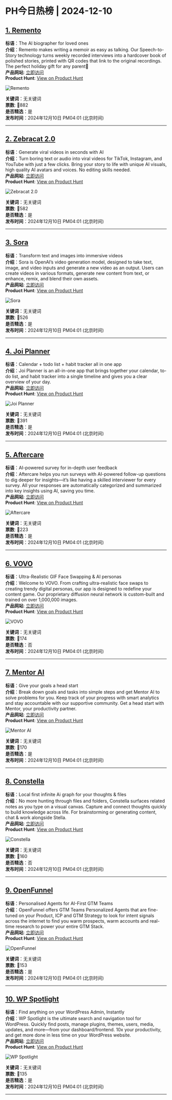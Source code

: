 # PH今日热榜 | 2024-12-10

## [1. Remento](https://www.producthunt.com/posts/remento?utm_campaign=producthunt-api&utm_medium=api-v2&utm_source=Application%3A+linewalker+%28ID%3A+135281%29)  
**标语**：The AI biographer for loved ones  
**介绍**：Remento makes writing a memoir as easy as talking. Our Speech-to-Story technology turns weekly recorded interviews into a hardcover book of polished stories, printed with QR codes that link to the original recordings. The perfect holiday gift for any parent🎁  
**产品网站**: [立即访问](https://www.producthunt.com/r/RWTJ772TDPRPCY?utm_campaign=producthunt-api&utm_medium=api-v2&utm_source=Application%3A+linewalker+%28ID%3A+135281%29)  
**Product Hunt**: [View on Product Hunt](https://www.producthunt.com/posts/remento?utm_campaign=producthunt-api&utm_medium=api-v2&utm_source=Application%3A+linewalker+%28ID%3A+135281%29)  

![Remento](https://ph-files.imgix.net/735a60c3-d9bc-4ae8-95f0-44bb110dd272.png?auto=format&fit=crop&frame=1&h=512&w=1024)  

**关键词**：无关键词  
**票数**: 🔺882  
**是否精选**：是  
**发布时间**：2024年12月10日 PM04:01 (北京时间)  

---

## [2. Zebracat 2.0 ](https://www.producthunt.com/posts/zebracat-2-0-2?utm_campaign=producthunt-api&utm_medium=api-v2&utm_source=Application%3A+linewalker+%28ID%3A+135281%29)  
**标语**：Generate viral videos in seconds with AI  
**介绍**：Turn boring text or audio into viral videos for TikTok, Instagram, and YouTube with just a few clicks. Bring your story to life with unique AI visuals, high quality AI avatars and voices. No editing skills needed.  
**产品网站**: [立即访问](https://www.producthunt.com/r/4B2SDYB5X3RMB7?utm_campaign=producthunt-api&utm_medium=api-v2&utm_source=Application%3A+linewalker+%28ID%3A+135281%29)  
**Product Hunt**: [View on Product Hunt](https://www.producthunt.com/posts/zebracat-2-0-2?utm_campaign=producthunt-api&utm_medium=api-v2&utm_source=Application%3A+linewalker+%28ID%3A+135281%29)  

![Zebracat 2.0 ](https://ph-files.imgix.net/9dbbd2fd-e912-4ed9-96b3-fa99672b070c.png?auto=format&fit=crop&frame=1&h=512&w=1024)  

**关键词**：无关键词  
**票数**: 🔺582  
**是否精选**：是  
**发布时间**：2024年12月10日 PM04:01 (北京时间)  

---

## [3. Sora](https://www.producthunt.com/posts/sora-4?utm_campaign=producthunt-api&utm_medium=api-v2&utm_source=Application%3A+linewalker+%28ID%3A+135281%29)  
**标语**：Transform text and images into immersive videos  
**介绍**：Sora is OpenAI’s video generation model, designed to take text, image, and video inputs and generate a new video as an output. Users can create videos in various formats, generate new content from text, or enhance, remix, and blend their own assets.  
**产品网站**: [立即访问](https://www.producthunt.com/r/6SW4DOMIJ5YZIR?utm_campaign=producthunt-api&utm_medium=api-v2&utm_source=Application%3A+linewalker+%28ID%3A+135281%29)  
**Product Hunt**: [View on Product Hunt](https://www.producthunt.com/posts/sora-4?utm_campaign=producthunt-api&utm_medium=api-v2&utm_source=Application%3A+linewalker+%28ID%3A+135281%29)  

![Sora](https://ph-files.imgix.net/c69ac32a-afb9-4520-9df7-2307a0ad84af.jpeg?auto=format&fit=crop&frame=1&h=512&w=1024)  

**关键词**：无关键词  
**票数**: 🔺526  
**是否精选**：是  
**发布时间**：2024年12月10日 PM04:01 (北京时间)  

---

## [4. Joi Planner](https://www.producthunt.com/posts/joi-planner?utm_campaign=producthunt-api&utm_medium=api-v2&utm_source=Application%3A+linewalker+%28ID%3A+135281%29)  
**标语**：Calendar + todo list + habit tracker all in one app  
**介绍**：Joi Planner is an all-in-one app that brings together your calendar, to-do list, and habit tracker into a single timeline and gives you a clear overview of your day.  
**产品网站**: [立即访问](https://www.producthunt.com/r/MNVNXR23JPAKZV?utm_campaign=producthunt-api&utm_medium=api-v2&utm_source=Application%3A+linewalker+%28ID%3A+135281%29)  
**Product Hunt**: [View on Product Hunt](https://www.producthunt.com/posts/joi-planner?utm_campaign=producthunt-api&utm_medium=api-v2&utm_source=Application%3A+linewalker+%28ID%3A+135281%29)  

![Joi Planner](https://ph-files.imgix.net/95443da0-de34-47de-8b91-3f7cf1dfd403.jpeg?auto=format&fit=crop&frame=1&h=512&w=1024)  

**关键词**：无关键词  
**票数**: 🔺391  
**是否精选**：是  
**发布时间**：2024年12月10日 PM04:01 (北京时间)  

---

## [5. Aftercare](https://www.producthunt.com/posts/aftercare?utm_campaign=producthunt-api&utm_medium=api-v2&utm_source=Application%3A+linewalker+%28ID%3A+135281%29)  
**标语**：AI-powered survey for in-depth user feedback  
**介绍**：Aftercare helps you run surveys with AI-powered follow-up questions to dig deeper for insights—it’s like having a skilled interviewer for every survey. All your responses are automatically categorized and summarized into key insights using AI, saving you time.  
**产品网站**: [立即访问](https://www.producthunt.com/r/JVBKUG5I4TWXVT?utm_campaign=producthunt-api&utm_medium=api-v2&utm_source=Application%3A+linewalker+%28ID%3A+135281%29)  
**Product Hunt**: [View on Product Hunt](https://www.producthunt.com/posts/aftercare?utm_campaign=producthunt-api&utm_medium=api-v2&utm_source=Application%3A+linewalker+%28ID%3A+135281%29)  

![Aftercare](https://ph-files.imgix.net/f5476d38-06de-4593-a434-db050c15ba9b.png?auto=format&fit=crop&frame=1&h=512&w=1024)  

**关键词**：无关键词  
**票数**: 🔺223  
**是否精选**：是  
**发布时间**：2024年12月10日 PM04:01 (北京时间)  

---

## [6. VOVO](https://www.producthunt.com/posts/vovo?utm_campaign=producthunt-api&utm_medium=api-v2&utm_source=Application%3A+linewalker+%28ID%3A+135281%29)  
**标语**：Ultra-Realistic GIF Face Swapping & AI personas  
**介绍**：Welcome to VOVO. From crafting ultra-realistic face swaps to creating trendy digital personas, our app is designed to redefine your content game. Our proprietary diffusion neural network is custom-built and trained on over 1,000,000 images.  
**产品网站**: [立即访问](https://www.producthunt.com/r/D6PLNXRIOYPPPI?utm_campaign=producthunt-api&utm_medium=api-v2&utm_source=Application%3A+linewalker+%28ID%3A+135281%29)  
**Product Hunt**: [View on Product Hunt](https://www.producthunt.com/posts/vovo?utm_campaign=producthunt-api&utm_medium=api-v2&utm_source=Application%3A+linewalker+%28ID%3A+135281%29)  

![VOVO](https://ph-files.imgix.net/0f1435fc-1007-4718-a766-46a4ad3f1734.jpeg?auto=format&fit=crop&frame=1&h=512&w=1024)  

**关键词**：无关键词  
**票数**: 🔺174  
**是否精选**：否  
**发布时间**：2024年12月10日 PM04:01 (北京时间)  

---

## [7. Mentor AI](https://www.producthunt.com/posts/mentor-ai-2?utm_campaign=producthunt-api&utm_medium=api-v2&utm_source=Application%3A+linewalker+%28ID%3A+135281%29)  
**标语**：Give your goals a head start  
**介绍**：Break down goals and tasks into simple steps and get Mentor AI to solve problems for you. Keep track of your progress with smart analytics and stay accountable with our supportive community. Get a head start with Mentor, your productivity partner.  
**产品网站**: [立即访问](https://www.producthunt.com/r/GI47UAJ6JVT5VR?utm_campaign=producthunt-api&utm_medium=api-v2&utm_source=Application%3A+linewalker+%28ID%3A+135281%29)  
**Product Hunt**: [View on Product Hunt](https://www.producthunt.com/posts/mentor-ai-2?utm_campaign=producthunt-api&utm_medium=api-v2&utm_source=Application%3A+linewalker+%28ID%3A+135281%29)  

![Mentor AI](https://ph-files.imgix.net/5bf0f34c-f461-461b-805e-b0382f2555b0.png?auto=format&fit=crop&frame=1&h=512&w=1024)  

**关键词**：无关键词  
**票数**: 🔺170  
**是否精选**：是  
**发布时间**：2024年12月10日 PM04:01 (北京时间)  

---

## [8. Constella](https://www.producthunt.com/posts/constella?utm_campaign=producthunt-api&utm_medium=api-v2&utm_source=Application%3A+linewalker+%28ID%3A+135281%29)  
**标语**：Local first infinite Ai graph for your thoughts & files  
**介绍**：No more hunting through files and folders, Constella surfaces related notes as you type on a visual canvas. Capture and connect thoughts quickly to build knowledge across life. For brainstorming or generating content, chat & work alongside Stella.  
**产品网站**: [立即访问](https://www.producthunt.com/r/A6CAMXOKVUUOPQ?utm_campaign=producthunt-api&utm_medium=api-v2&utm_source=Application%3A+linewalker+%28ID%3A+135281%29)  
**Product Hunt**: [View on Product Hunt](https://www.producthunt.com/posts/constella?utm_campaign=producthunt-api&utm_medium=api-v2&utm_source=Application%3A+linewalker+%28ID%3A+135281%29)  

![Constella](https://ph-files.imgix.net/8f2e6cc0-5f4f-4bbe-9b9d-6d584b023600.png?auto=format&fit=crop&frame=1&h=512&w=1024)  

**关键词**：无关键词  
**票数**: 🔺160  
**是否精选**：否  
**发布时间**：2024年12月10日 PM04:01 (北京时间)  

---

## [9. OpenFunnel](https://www.producthunt.com/posts/openfunnel-1?utm_campaign=producthunt-api&utm_medium=api-v2&utm_source=Application%3A+linewalker+%28ID%3A+135281%29)  
**标语**：Personalised Agents for AI-First GTM Teams  
**介绍**：OpenFunnel offers GTM Teams Personalized Agents that are fine-tuned on your Product, ICP and GTM Strategy to look for intent signals across the internet to find you warm prospects, warm accounts and real-time research to power your entire GTM Stack.  
**产品网站**: [立即访问](https://www.producthunt.com/r/I2TNTZHWE2SQSE?utm_campaign=producthunt-api&utm_medium=api-v2&utm_source=Application%3A+linewalker+%28ID%3A+135281%29)  
**Product Hunt**: [View on Product Hunt](https://www.producthunt.com/posts/openfunnel-1?utm_campaign=producthunt-api&utm_medium=api-v2&utm_source=Application%3A+linewalker+%28ID%3A+135281%29)  

![OpenFunnel](https://ph-files.imgix.net/d8a29455-4670-46b4-bfa2-fffd30fa61a8.png?auto=format&fit=crop&frame=1&h=512&w=1024)  

**关键词**：无关键词  
**票数**: 🔺153  
**是否精选**：是  
**发布时间**：2024年12月10日 PM04:01 (北京时间)  

---

## [10. WP Spotlight](https://www.producthunt.com/posts/wp-spotlight?utm_campaign=producthunt-api&utm_medium=api-v2&utm_source=Application%3A+linewalker+%28ID%3A+135281%29)  
**标语**：Find anything on your WordPress Admin, Instantly  
**介绍**：WP Spotlight is the ultimate search and navigation tool for WordPress. Quickly find posts, manage plugins, themes, users, media, updates, and more—from your dashboard/frontend. 10x your productivity, and get more done in less time on your WordPress website.  
**产品网站**: [立即访问](https://www.producthunt.com/r/D26IFOTSHUQ33P?utm_campaign=producthunt-api&utm_medium=api-v2&utm_source=Application%3A+linewalker+%28ID%3A+135281%29)  
**Product Hunt**: [View on Product Hunt](https://www.producthunt.com/posts/wp-spotlight?utm_campaign=producthunt-api&utm_medium=api-v2&utm_source=Application%3A+linewalker+%28ID%3A+135281%29)  

![WP Spotlight](https://ph-files.imgix.net/0787352b-8c44-431f-a498-59ad5f3a01bc.png?auto=format&fit=crop&frame=1&h=512&w=1024)  

**关键词**：无关键词  
**票数**: 🔺135  
**是否精选**：是  
**发布时间**：2024年12月10日 PM04:01 (北京时间)  

---

